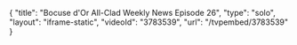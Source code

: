 {
    "title": "Bocuse d'Or All-Clad Weekly News Episode 26",
    "type": "solo",
    "layout": "iframe-static",
    "videoId": "3783539",
    "url": "\/tvpembed\/3783539"
}